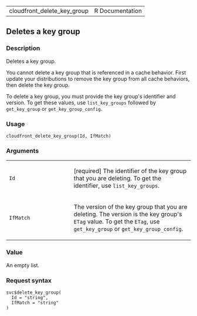 <table style="width: 100%;">
<tbody>
<tr class="odd">
<td>cloudfront_delete_key_group</td>
<td style="text-align: right;">R Documentation</td>
</tr>
</tbody>
</table>

## Deletes a key group

### Description

Deletes a key group.

You cannot delete a key group that is referenced in a cache behavior.
First update your distributions to remove the key group from all cache
behaviors, then delete the key group.

To delete a key group, you must provide the key group's identifier and
version. To get these values, use `list_key_groups` followed by
`get_key_group` or `get_key_group_config`.

### Usage

    cloudfront_delete_key_group(Id, IfMatch)

### Arguments

<table>
<colgroup>
<col style="width: 35%" />
<col style="width: 65%" />
</colgroup>
<tbody>
<tr class="odd">
<td><code id="cloudfront_delete_key_group_:_Id">Id</code></td>
<td><p>[required] The identifier of the key group that you are deleting.
To get the identifier, use <code>list_key_groups</code>.</p></td>
</tr>
<tr class="even">
<td><code id="cloudfront_delete_key_group_:_IfMatch">IfMatch</code></td>
<td><p>The version of the key group that you are deleting. The version
is the key group's <code>ETag</code> value. To get the
<code>ETag</code>, use <code>get_key_group</code> or
<code>get_key_group_config</code>.</p></td>
</tr>
</tbody>
</table>

### Value

An empty list.

### Request syntax

    svc$delete_key_group(
      Id = "string",
      IfMatch = "string"
    )
